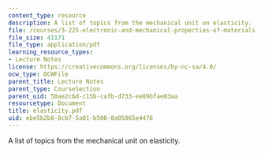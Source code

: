 ```yaml
---
content_type: resource
description: A list of topics from the mechanical unit on elasticity.
file: /courses/3-225-electronic-and-mechanical-properties-of-materials-fall-2007/ebe5b2b88cb75a01b5088a05865e4476_elasticity.pdf
file_size: 41171
file_type: application/pdf
learning_resource_types:
- Lecture Notes
license: https://creativecommons.org/licenses/by-nc-sa/4.0/
ocw_type: OCWFile
parent_title: Lecture Notes
parent_type: CourseSection
parent_uid: 50ae2c6d-c15b-cafb-d733-ee89bfae03aa
resourcetype: Document
title: elasticity.pdf
uid: ebe5b2b8-8cb7-5a01-b508-8a05865e4476
---
```

A list of topics from the mechanical unit on elasticity.